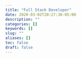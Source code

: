 ```yaml
---
title: "Full Stack Developer"
date: 2020-03-02T20:27:38-05:00
description: ""
categories: []
keywords: []
slug: ""
aliases: []
toc: false
draft: false
---
```


